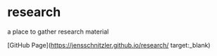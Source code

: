 # research
a place to gather research material

[GitHub Page](https://jensschnitzler.github.io/research/ target:_blank)
